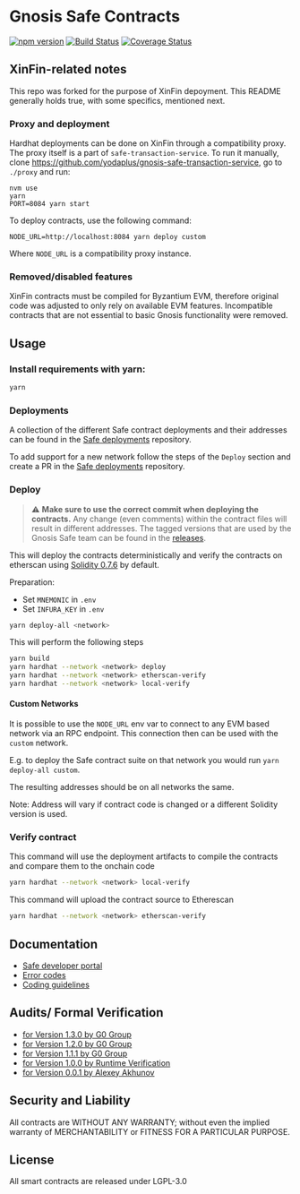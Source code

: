 # Gnosis Safe Contracts

[![npm version](https://badge.fury.io/js/%40gnosis.pm%2Fsafe-contracts.svg)](https://badge.fury.io/js/%40gnosis.pm%2Fsafe-contracts)
[![Build Status](https://github.com/gnosis/safe-contracts/workflows/safe-contracts/badge.svg?branch=development)](https://github.com/gnosis/safe-contracts/actions)
[![Coverage Status](https://coveralls.io/repos/github/gnosis/safe-contracts/badge.svg?branch=development)](https://coveralls.io/github/gnosis/safe-contracts)

## XinFin-related notes

This repo was forked for the purpose of XinFin depoyment. This README generally holds true, with some specifics, mentioned next.

### Proxy and deployment

Hardhat deployments can be done on XinFin through a compatibility proxy. The proxy itself is a part of `safe-transaction-service`. To run it manually, clone https://github.com/yodaplus/gnosis-safe-transaction-service, go to `./proxy` and run:

```
nvm use
yarn
PORT=8084 yarn start
```

To deploy contracts, use the following command:

```
NODE_URL=http://localhost:8084 yarn deploy custom
```

Where `NODE_URL` is a compatibility proxy instance.

### Removed/disabled features

XinFin contracts must be compiled for Byzantium EVM, therefore original code was adjusted to only rely on available EVM features. Incompatible contracts that are not essential to basic Gnosis functionality were removed.

## Usage

### Install requirements with yarn:

```bash
yarn
```

### Deployments

A collection of the different Safe contract deployments and their addresses can be found in the [Safe deployments](https://github.com/gnosis/safe-deployments) repository.

To add support for a new network follow the steps of the `Deploy` section and create a PR in the [Safe deployments](https://github.com/gnosis/safe-deployments) repository.

### Deploy

> :warning: **Make sure to use the correct commit when deploying the contracts.** Any change (even comments) within the contract files will result in different addresses. The tagged versions that are used by the Gnosis Safe team can be found in the [releases](https://github.com/gnosis/safe-contracts/releases).

This will deploy the contracts deterministically and verify the contracts on etherscan using [Solidity 0.7.6](https://github.com/ethereum/solidity/releases/tag/v0.7.6) by default.

Preparation:

- Set `MNEMONIC` in `.env`
- Set `INFURA_KEY` in `.env`

```bash
yarn deploy-all <network>
```

This will perform the following steps

```bash
yarn build
yarn hardhat --network <network> deploy
yarn hardhat --network <network> etherscan-verify
yarn hardhat --network <network> local-verify
```

#### Custom Networks

It is possible to use the `NODE_URL` env var to connect to any EVM based network via an RPC endpoint. This connection then can be used with the `custom` network.

E.g. to deploy the Safe contract suite on that network you would run `yarn deploy-all custom`.

The resulting addresses should be on all networks the same.

Note: Address will vary if contract code is changed or a different Solidity version is used.

### Verify contract

This command will use the deployment artifacts to compile the contracts and compare them to the onchain code

```bash
yarn hardhat --network <network> local-verify
```

This command will upload the contract source to Etherescan

```bash
yarn hardhat --network <network> etherscan-verify
```

## Documentation

- [Safe developer portal](http://docs.gnosis.io/safe)
- [Error codes](docs/error_codes.md)
- [Coding guidelines](docs/guidelines.md)

## Audits/ Formal Verification

- [for Version 1.3.0 by G0 Group](docs/audit_1_3_0.md)
- [for Version 1.2.0 by G0 Group](docs/audit_1_2_0.md)
- [for Version 1.1.1 by G0 Group](docs/audit_1_1_1.md)
- [for Version 1.0.0 by Runtime Verification](docs/rv_1_0_0.md)
- [for Version 0.0.1 by Alexey Akhunov](docs/alexey_audit.md)

## Security and Liability

All contracts are WITHOUT ANY WARRANTY; without even the implied warranty of MERCHANTABILITY or FITNESS FOR A PARTICULAR PURPOSE.

## License

All smart contracts are released under LGPL-3.0
